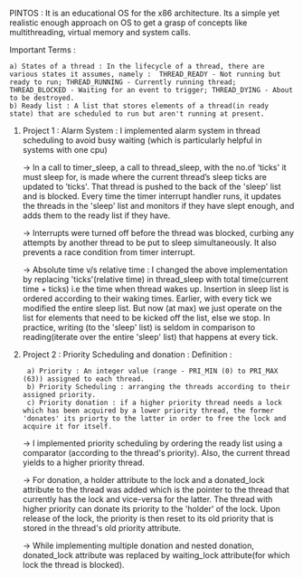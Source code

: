 PINTOS : It is an educational OS for the x86 architecture. Its a simple yet realistic enough approach on OS to get a grasp of concepts like multithreading, virtual memory and system calls.

Important Terms : 

    a) States of a thread : In the lifecycle of a thread, there are various states it assumes, namely :  THREAD_READY - Not running but ready to run; THREAD_RUNNING - Currently running thread; THREAD_BLOCKED - Waiting for an event to trigger; THREAD_DYING - About to be destroyed.
    b) Ready list : A list that stores elements of a thread(in ready state) that are scheduled to run but aren't running at present.

1. Project 1 : Alarm System : 
    I implemented alarm system in thread scheduling to avoid busy waiting (which is particularly helpful in systems with one cpu)
    
     -> In a call to timer_sleep, a call to thread_sleep, with the no.of ‘ticks' it must sleep for, is made where the current thread’s sleep ticks are updated to ’ticks'. That thread is pushed to the back of the 'sleep' list and is blocked. Every time the timer interrupt handler runs, it updates the threads in the 'sleep' list and monitors if they have slept enough, and adds them to the ready list if they have.
     
     -> Interrupts were turned off before the thread was blocked, curbing any attempts by another thread to be put to sleep simultaneously. It also prevents a race condition from timer interrupt.
     
     -> Absolute time v/s relative time : I changed the above implementation by replacing 'ticks'(relative time) in thread_sleep with total time(current time + ticks) i.e the time when thread wakes up. Insertion in sleep list is ordered according to their waking times. Earlier, with every tick we modified the entire sleep list. But now (at max) we just operate on the list for elements that need to be kicked off the list, else we stop. In practice, writing (to the 'sleep' list) is seldom in comparison to reading(iterate over the entire 'sleep' list) that happens at every tick. 
     
2. Project 2 : Priority Scheduling and donation : 
    Definition :
    
        a) Priority : An integer value (range - PRI_MIN (0) to PRI_MAX (63)) assigned to each thread.
        b) Priority Scheduling : arranging the threads according to their assigned priority.
        c) Priority donation : if a higher priority thread needs a lock which has been acquired by a lower priority thread, the former 'donates' its priorty to the latter in order to free the lock and acquire it for itself. 

    -> I implemented priority scheduling by ordering the ready list using a comparator (according to the thread's priority). Also, the current thread yields to a higher priority thread. 
    
    -> For donation, a holder attribute to the lock and a donated_lock attribute to the thread was added which is the pointer to the thread that currently has the lock and vice-versa for the latter. The thread with higher priority can donate its priority to the 'holder' of the lock. Upon release of the lock, the priority is then reset to its old priority that is stored in the thread's old priority attribute.
    
    -> While implementing multiple donation and nested donation, donated_lock attribute was replaced by waiting_lock attribute(for which lock the thread is blocked).
    
    
